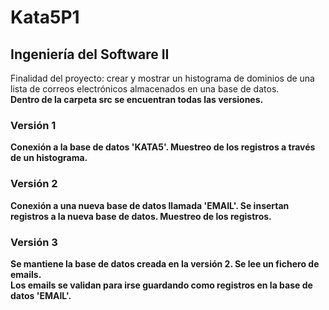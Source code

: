 # Kata5P1
## Ingeniería del Software II
Finalidad del proyecto: crear y mostrar un histograma de dominios de una lista de correos electrónicos almacenados en una base de datos.
<br /><b />Dentro de la carpeta src se encuentran todas las versiones.

### Versión 1
Conexión a la base de datos 'KATA5'. Muestreo de los registros a través de un histograma.

### Versión 2 
Conexión a una nueva base de datos llamada 'EMAIL'. Se insertan registros a la nueva base de datos. Muestreo de los registros.

### Versión 3
Se mantiene la base de datos creada en la versión 2. Se lee un fichero de emails.
<br />Los emails se validan para irse guardando como registros en la base de datos 'EMAIL'.
